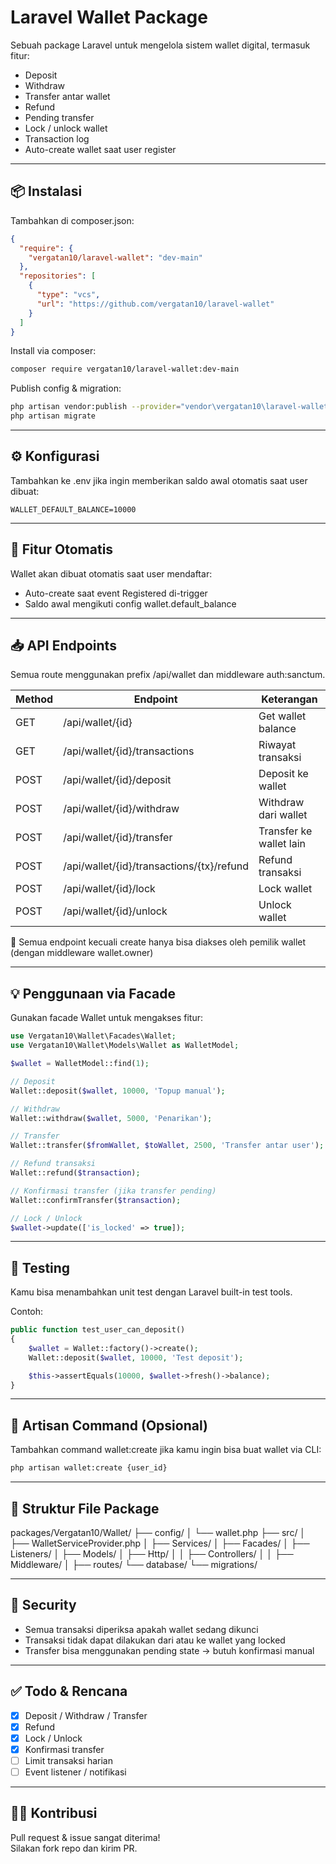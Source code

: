 # Laravel Wallet Package

Sebuah package Laravel untuk mengelola sistem wallet digital, termasuk fitur:

- Deposit
- Withdraw
- Transfer antar wallet
- Refund
- Pending transfer
- Lock / unlock wallet
- Transaction log
- Auto-create wallet saat user register

---

## 📦 Instalasi

Tambahkan di composer.json:

```json
{
  "require": {
    "vergatan10/laravel-wallet": "dev-main"
  },
  "repositories": [
    {
      "type": "vcs",
      "url": "https://github.com/vergatan10/laravel-wallet"
    }
  ]
}
```

Install via composer:

```bash
composer require vergatan10/laravel-wallet:dev-main
```

Publish config & migration:

```bash
php artisan vendor:publish --provider="vendor\vergatan10\laravel-wallet\WalletServiceProvider" --tag=wallet-config
php artisan migrate
```

---

## ⚙️ Konfigurasi

Tambahkan ke .env jika ingin memberikan saldo awal otomatis saat user dibuat:

```env
WALLET_DEFAULT_BALANCE=10000
```

---

## 🧬 Fitur Otomatis

Wallet akan dibuat otomatis saat user mendaftar:

- Auto-create saat event Registered di-trigger
- Saldo awal mengikuti config wallet.default_balance

---

## 📥 API Endpoints

Semua route menggunakan prefix /api/wallet dan middleware auth:sanctum.

| Method | Endpoint                                  | Keterangan              |
| ------ | ----------------------------------------- | ----------------------- |
| GET    | /api/wallet/{id}                          | Get wallet balance      |
| GET    | /api/wallet/{id}/transactions             | Riwayat transaksi       |
| POST   | /api/wallet/{id}/deposit                  | Deposit ke wallet       |
| POST   | /api/wallet/{id}/withdraw                 | Withdraw dari wallet    |
| POST   | /api/wallet/{id}/transfer                 | Transfer ke wallet lain |
| POST   | /api/wallet/{id}/transactions/{tx}/refund | Refund transaksi        |
| POST   | /api/wallet/{id}/lock                     | Lock wallet             |
| POST   | /api/wallet/{id}/unlock                   | Unlock wallet           |

📌 Semua endpoint kecuali create hanya bisa diakses oleh pemilik wallet (dengan middleware wallet.owner)

---

## 💡 Penggunaan via Facade

Gunakan facade Wallet untuk mengakses fitur:

```php
use Vergatan10\Wallet\Facades\Wallet;
use Vergatan10\Wallet\Models\Wallet as WalletModel;

$wallet = WalletModel::find(1);

// Deposit
Wallet::deposit($wallet, 10000, 'Topup manual');

// Withdraw
Wallet::withdraw($wallet, 5000, 'Penarikan');

// Transfer
Wallet::transfer($fromWallet, $toWallet, 2500, 'Transfer antar user');

// Refund transaksi
Wallet::refund($transaction);

// Konfirmasi transfer (jika transfer pending)
Wallet::confirmTransfer($transaction);

// Lock / Unlock
$wallet->update(['is_locked' => true]);
```

---

## 🥪 Testing

Kamu bisa menambahkan unit test dengan Laravel built-in test tools.

Contoh:

```php
public function test_user_can_deposit()
{
    $wallet = Wallet::factory()->create();
    Wallet::deposit($wallet, 10000, 'Test deposit');

    $this->assertEquals(10000, $wallet->fresh()->balance);
}
```

---

## 💠 Artisan Command (Opsional)

Tambahkan command wallet:create jika kamu ingin bisa buat wallet via CLI:

```bash
php artisan wallet:create {user_id}
```

---

## 📂 Struktur File Package

packages/Vergatan10/Wallet/
├── config/
│ └── wallet.php
├── src/
│ ├── WalletServiceProvider.php
│ ├── Services/
│ ├── Facades/
│ ├── Listeners/
│ ├── Models/
│ ├── Http/
│ │ ├── Controllers/
│ │ ├── Middleware/
│ ├── routes/
└── database/
└── migrations/

---

## 🔐 Security

- Semua transaksi diperiksa apakah wallet sedang dikunci
- Transaksi tidak dapat dilakukan dari atau ke wallet yang locked
- Transfer bisa menggunakan pending state → butuh konfirmasi manual

---

## ✅ Todo & Rencana

- [x] Deposit / Withdraw / Transfer
- [x] Refund
- [x] Lock / Unlock
- [x] Konfirmasi transfer
- [ ] Limit transaksi harian
- [ ] Event listener / notifikasi

---

## 🧑‍💻 Kontribusi

Pull request & issue sangat diterima!  
Silakan fork repo dan kirim PR.
